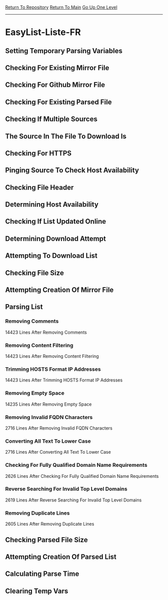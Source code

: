 [Return To Repository](https://github.com/deathbybandaid/piholeparser/)
[Return To Main](https://github.com/deathbybandaid/piholeparser/blob/master/RecentRunLogs/Mainlog.md)
[Go Up One Level](https://github.com/deathbybandaid/piholeparser/blob/master/RecentRunLogs/TopLevelScripts/30-Processing-External-Blacklists.md)
____________________________________
# EasyList-Liste-FR
## Setting Temporary Parsing Variables
## Checking For Existing Mirror File
## Checking For Github Mirror File
## Checking For Existing Parsed File
## Checking If Multiple Sources
## The Source In The File To Download Is
## Checking For HTTPS
## Pinging Source To Check Host Availability
## Checking File Header
## Determining Host Availability
## Checking If List Updated Online
## Determining Download Attempt
## Attempting To Download List
## Checking File Size
## Attempting Creation Of Mirror File
## Parsing List
### Removing Comments
14423 Lines After Removing Comments
### Removing Content Filtering
14423 Lines After Removing Content Filtering
### Trimming HOSTS Format IP Addresses
14423 Lines After Trimming HOSTS Format IP Addresses
### Removing Empty Space
14235 Lines After Removing Empty Space
### Removing Invalid FQDN Characters
2716 Lines After Removing Invalid FQDN Characters
### Converting All Text To Lower Case
2716 Lines After Converting All Text To Lower Case
### Checking For Fully Qualified Domain Name Requirements
2626 Lines After Checking For Fully Qualified Domain Name Requirements
### Reverse Searching For Invalid Top Level Domains
2619 Lines After Reverse Searching For Invalid Top Level Domains
### Removing Duplicate Lines
2605 Lines After Removing Duplicate Lines
## Checking Parsed File Size
## Attempting Creation Of Parsed List
## Calculating Parse Time
## Clearing Temp Vars
